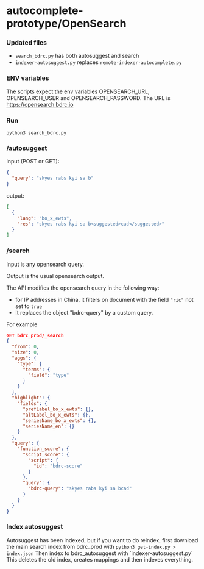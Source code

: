 # autocomplete-prototype/OpenSearch

### Updated files
- `search_bdrc.py` has both autosuggest and search
- `indexer-autosuggest.py` replaces `remote-indexer-autocomplete.py`

### ENV variables 
The scripts expect the env variables OPENSEARCH_URL, OPENSEARCH_USER and OPENSEARCH_PASSWORD. 
The URL is https://opensearch.bdrc.io

### Run

`python3 search_bdrc.py`

### /autosuggest

Input (POST or GET):

```json
{
  "query": "skyes rabs kyi sa b"
}
```

output:

```json
[
  {
    "lang": "bo_x_ewts",
    "res": "skyes rabs kyi sa b<suggested>cad</suggested>"
  }
]
```

### /search

Input is any opensearch query.

Output is the usual opensearch output.

The API modifies the opensearch query in the following way:
- for IP addresses in China, it filters on document with the field `"ric"` not set to `true`
- It replaces the object "bdrc-query" by a custom query.

For example

```json
GET bdrc_prod/_search
{
  "from": 0,
  "size": 0,
  "aggs": {
    "type": {
      "terms": {
        "field": "type"
      }
    }
  },
  "highlight": {
    "fields": {
      "prefLabel_bo_x_ewts": {},
      "altLabel_bo_x_ewts": {},
      "seriesName_bo_x_ewts": {},
      "seriesName_en": {}
    }
  },
  "query": {
    "function_score": {
      "script_score": {
        "script": {
          "id": "bdrc-score"
        }
      },
      "query": {
        "bdrc-query": "skyes rabs kyi sa bcad"
      }
    }
  }
}
```

### Index autosuggest

Autosuggest has been indexed, but if you want to do reindex, first download the main search index from bdrc_prod with
`python3 get-index.py > index.json`
Then index to bdrc_autosuggest with
`indexer-autosuggest.py´
This deletes the old index, creates mappings and then indexes everything.
